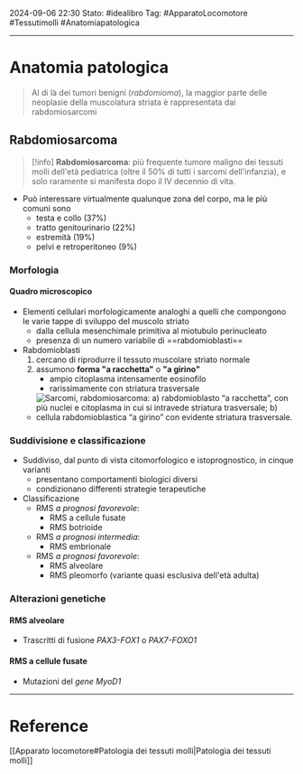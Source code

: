 2024-09-06 22:30
Stato: #idealibro 
Tag: #ApparatoLocomotore #Tessutimolli #Anatomiapatologica 

---
# Anatomia patologica
>Al di là dei tumori benigni (*rabdomioma*), la maggior parte delle neoplasie della muscolatura striata è rappresentata dai rabdomiosarcomi
## Rabdomiosarcoma
>[!info]
>**Rabdomiosarcoma**: più frequente tumore maligno dei tessuti molli dell'età pediatrica (oltre il 50% di tutti i sarcomi dell'infanzia), e solo raramente si manifesta dopo il IV decennio di vita.
- Può interessare virtualmente qualunque zona del corpo, ma le più comuni sono
	- testa e collo (37%)
	- tratto genitourinario (22%)
	- estremità (19%)
	- pelvi e retroperitoneo (9%)
### Morfologia
#### Quadro microscopico
- Elementi cellulari morfologicamente analoghi a quelli che compongono le varie tappe di sviluppo del muscolo striato
	- dalla cellula mesenchimale primitiva al miotubulo perinucleato
	- presenza di un numero variabile di ==rabdomioblasti==
- Rabdomioblasti
	1. cercano di riprodurre il tessuto muscolare striato normale
	2. assumono **forma "a racchetta"** o **"a girino"**
		- ampio citoplasma intensamente eosinofilo
		- rarissimamente con striatura trasversale
	- ![Sarcomi, rabdomiosarcoma: a) rabdomioblasto “a racchetta”, con più nuclei e citoplasma in cui si intravede striatura trasversale; b) cellula rabdomioblastica “a girino” con evidente striatura trasversale.](https://i.imgur.com/TdyIe3s.png)
### Suddivisione e classificazione
- Suddiviso, dal punto di vista citomorfologico e istoprognostico, in cinque varianti
	- presentano comportamenti biologici diversi
	- condizionano differenti strategie terapeutiche
- Classificazione
	- RMS *a prognosi favorevole*:
		- RMS a cellule fusate
		- RMS botrioide
	- RMS *a prognosi intermedia*:
		- RMS embrionale
	- RMS *a prognosi favorevole*:
		- RMS alveolare
		- RMS pleomorfo (variante quasi esclusiva dell'età adulta)
### Alterazioni genetiche
#### RMS alveolare
- Trascritti di fusione *PAX3-FOX1* o *PAX7-FOXO1*
#### RMS a cellule fusate
- Mutazioni del *gene MyoD1*








---
# Reference
[[Apparato locomotore#Patologia dei tessuti molli|Patologia dei tessuti molli]]